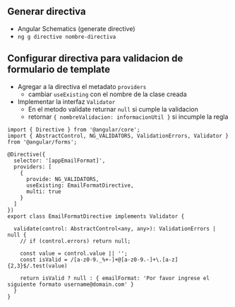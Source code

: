 ## Generar directiva

- Angular Schematics (generate directive)
- `ng g directive nombre-directiva`

## Configurar directiva para validacion de formulario de template

- Agregar a la directiva el metadato `providers`
  - cambiar `useExisting` con el nombre de la clase creada
- Implementar la interfaz `Validator`
  - En el metodo validate returnar `null` si cumple la validacion
  - retornar `{ nombreValidacion: informacionUtil }` si incumple la regla

```
import { Directive } from '@angular/core';
import { AbstractControl, NG_VALIDATORS, ValidationErrors, Validator } from '@angular/forms';

@Directive({
  selector: '[appEmailFormat]',
  providers: [
    {
      provide: NG_VALIDATORS,
      useExisting: EmailFormatDirective,
      multi: true
    }
  ]
})
export class EmailFormatDirective implements Validator {

  validate(control: AbstractControl<any, any>): ValidationErrors | null {
    // if (control.errors) return null;

    const value = control.value || '';
    const isValid = /[a-z0-9._%+-]+@[a-z0-9.-]+\.[a-z]{2,3}$/.test(value)

    return isValid ? null : { emailFormat: 'Por favor ingrese el siguiente formato username@domain.com' }
  }
}

```
